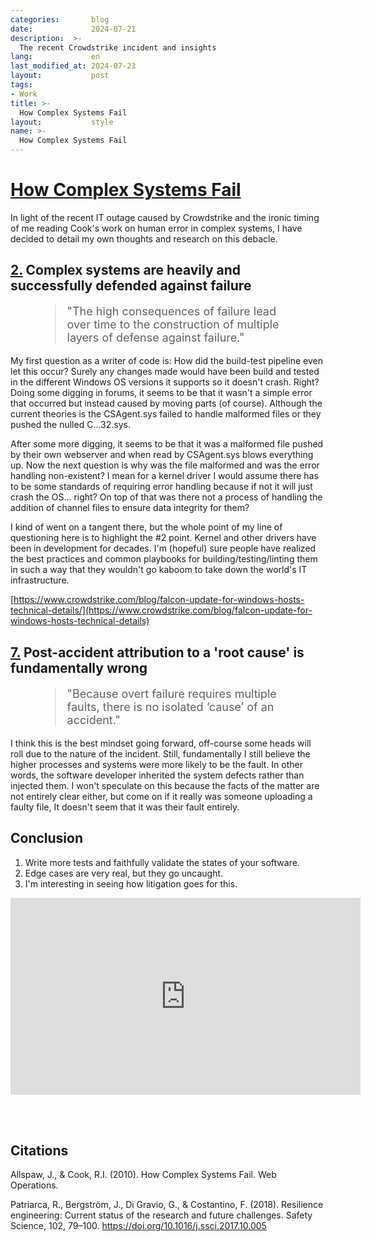 ```yaml
---
categories:       blog
date:             2024-07-21
description:  >-
  The recent Crowdstrike incident and insights
lang:             en
last_modified_at: 2024-07-23
layout:           post
tags:
- Work
title: >-
  How Complex Systems Fail
layout:           style
name: >-
  How Complex Systems Fail
---
```


# [How Complex Systems Fail](https://how.complexsystems.fail/)

In light of the recent IT outage caused by Crowdstrike and the ironic timing of me reading Cook's work on human error in complex systems, I have decided to detail my own thoughts and research on this debacle.

## [2.](https://how.complexsystems.fail/#2) Complex systems are heavily and successfully defended against failure

<figure class="container-lg" style="padding: 0;">
    <blockquote class="blockquote" style="font-size: 18px;">
    <p>"The high consequences of failure lead over time to the construction of multiple layers of defense against failure."</p>
    </blockquote>
</figure>

My first question as a writer of code is: How did the build-test pipeline even let this occur? Surely any changes made would have been build and tested in the different Windows OS versions it supports so it doesn't crash. Right? Doing some digging in forums, it seems to be that it wasn't a simple error that occurred but instead caused by moving parts (of course). Although the current theories is the CSAgent.sys failed to handle malformed files or they pushed the nulled C...32.sys.

After some more digging, it seems to be that it was a malformed file pushed by their own webserver and when read by CSAgent.sys blows everything up. Now the next question is why was the file malformed and was the error handling non-existent? I mean for a kernel driver I would assume there has to be some standards of requiring error handling because if not it will just crash the OS... right? On top of that was there not a process of handling the addition of channel files to ensure data integrity for them?

I kind of went on a tangent there, but the whole point of my line of questioning here is to highlight the #2 point. Kernel and other drivers have been in development for decades. I'm (hopeful) sure people have realized the best practices and common playbooks for building/testing/linting them in such a way that they wouldn't go kaboom to take down the world's IT infrastructure.

[https://www.crowdstrike.com/blog/falcon-update-for-windows-hosts-technical-details/](https://www.crowdstrike.com/blog/falcon-update-for-windows-hosts-technical-details)

## [7.](https://how.complexsystems.fail/#7) Post-accident attribution to a 'root cause' is fundamentally wrong

<figure class="container-lg" style="padding: 0;">
    <blockquote class="blockquote" style="font-size: 18px;">
    <p>"Because overt failure requires multiple faults, there is no isolated ‘cause’ of an accident."</p>
    </blockquote>
</figure>

I think this is the best mindset going forward, off-course some heads will roll due to the nature of the incident. Still, fundamentally I still believe the higher processes and systems were more likely to be the fault. In other words, the software developer inherited the system defects rather than injected them. I won't speculate on this because the facts of the matter are not entirely clear either, but come on if it really was someone uploading a faulty file, It doesn't seem that it was their fault entirely.

## Conclusion

1.  Write more tests and faithfully validate the states of your software.
2.  Edge cases are very real, but they go uncaught.
3.  I'm interesting in seeing how litigation goes for this.


<iframe width="560" height="315" src="https://www.youtube.com/embed/bLHL75H_VEM?si=0Oy8artPhcsKbiCS" title="YouTube video player" frameborder="0" allow="accelerometer; autoplay; clipboard-write; encrypted-media; gyroscope; picture-in-picture; web-share" referrerpolicy="strict-origin-when-cross-origin" allowfullscreen></iframe>

<br/><br/>

## Citations

Allspaw, J., & Cook, R.I. (2010). How Complex Systems Fail. Web Operations.

Patriarca, R., Bergström, J., Di Gravio, G., & Costantino, F. (2018). Resilience engineering: Current status of the research and future challenges. Safety Science, 102, 79–100. https://doi.org/10.1016/j.ssci.2017.10.005